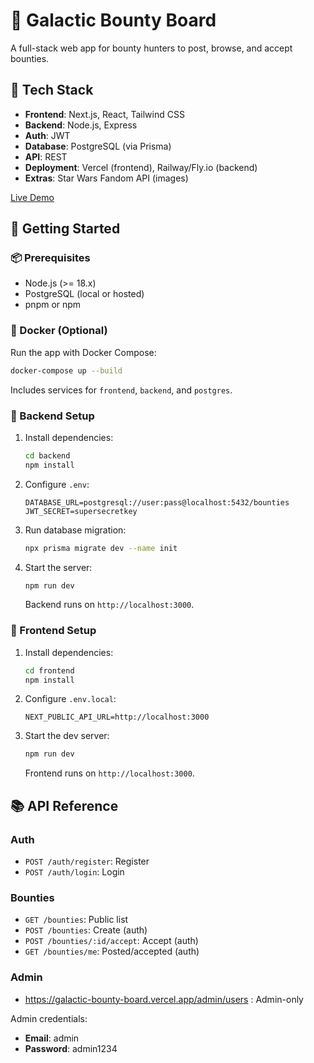 # 🌌 Galactic Bounty Board

A full-stack web app for bounty hunters to post, browse, and accept bounties.

## 🔧 Tech Stack
- **Frontend**: Next.js, React, Tailwind CSS
- **Backend**: Node.js, Express
- **Auth**: JWT
- **Database**: PostgreSQL (via Prisma)
- **API**: REST
- **Deployment**: Vercel (frontend), Railway/Fly.io (backend)
- **Extras**: Star Wars Fandom API (images)

[Live Demo](https://galactic-bounty-board.vercel.app/)

## 🚀 Getting Started

### 📦 Prerequisites
- Node.js (>= 18.x)
- PostgreSQL (local or hosted)
- pnpm or npm

### 🐳 Docker (Optional)
Run the app with Docker Compose:
```bash
docker-compose up --build
```
Includes services for `frontend`, `backend`, and `postgres`.

### 🔁 Backend Setup
1. Install dependencies:
   ```bash
   cd backend
   npm install
   ```
2. Configure `.env`:
   ```env
   DATABASE_URL=postgresql://user:pass@localhost:5432/bounties
   JWT_SECRET=supersecretkey
   ```
3. Run database migration:
   ```bash
   npx prisma migrate dev --name init
   ```
4. Start the server:
   ```bash
   npm run dev
   ```
   Backend runs on `http://localhost:3000`.

### 🎨 Frontend Setup
1. Install dependencies:
   ```bash
   cd frontend
   npm install
   ```
2. Configure `.env.local`:
   ```env
   NEXT_PUBLIC_API_URL=http://localhost:3000
   ```
3. Start the dev server:
   ```bash
   npm run dev
   ```
   Frontend runs on `http://localhost:3000`.

## 📚 API Reference

### Auth
- `POST /auth/register`: Register
- `POST /auth/login`: Login

### Bounties
- `GET /bounties`: Public list
- `POST /bounties`: Create (auth)
- `POST /bounties/:id/accept`: Accept (auth)
- `GET /bounties/me`: Posted/accepted (auth)

### Admin
- https://galactic-bounty-board.vercel.app/admin/users : Admin-only

Admin credentials:  
- **Email**: admin  
- **Password**: admin1234
